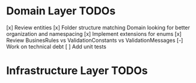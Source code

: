 # Domain Layer TODOs

[x] Review entities
[x] Folder structure matching Domain looking for better organization and namespacing
[x] Implement extensions for enums
[x] Review BusinesRules vs ValidationConstants vs ValidationMessages
[-] Work on technical debt
[ ] Add unit tests

# Infrastructure Layer TODOs
